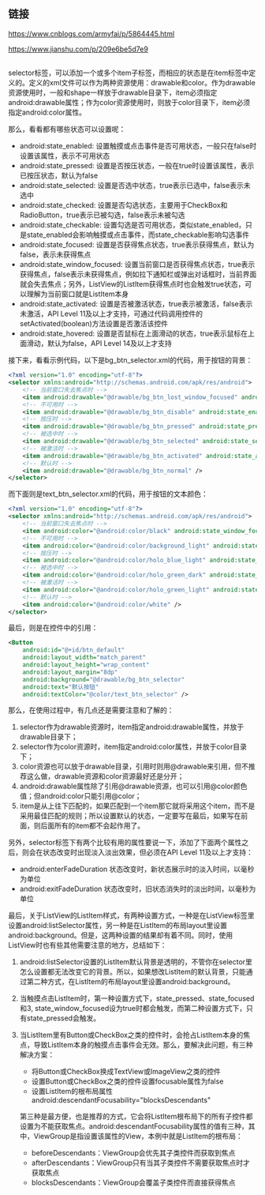 ## 链接

<https://www.cnblogs.com/armyfai/p/5864445.html>

<https://www.jianshu.com/p/209e6be5d7e9>

##

selector标签，可以添加一个或多个item子标签，而相应的状态是在item标签中定义的。定义的xml文件可以作为两种资源使用：drawable和color。作为drawable资源使用时，一般和shape一样放于drawable目录下，item必须指定android:drawable属性；作为color资源使用时，则放于color目录下，item必须指定android:color属性。

那么，看看都有哪些状态可以设置呢：

* android:state_enabled: 设置触摸或点击事件是否可用状态，一般只在false时设置该属性，表示不可用状态
* android:state_pressed: 设置是否按压状态，一般在true时设置该属性，表示已按压状态，默认为false
* android:state_selected: 设置是否选中状态，true表示已选中，false表示未选中
* android:state_checked: 设置是否勾选状态，主要用于CheckBox和RadioButton，true表示已被勾选，false表示未被勾选
* android:state_checkable: 设置勾选是否可用状态，类似state_enabled，只是state_enabled会影响触摸或点击事件，而state_checkable影响勾选事件
* android:state_focused: 设置是否获得焦点状态，true表示获得焦点，默认为false，表示未获得焦点
* android:state_window_focused: 设置当前窗口是否获得焦点状态，true表示获得焦点，false表示未获得焦点，例如拉下通知栏或弹出对话框时，当前界面就会失去焦点；另外，ListView的ListItem获得焦点时也会触发true状态，可以理解为当前窗口就是ListItem本身
* android:state_activated: 设置是否被激活状态，true表示被激活，false表示未激活，API Level 11及以上才支持，可通过代码调用控件的setActivated(boolean)方法设置是否激活该控件
* android:state_hovered: 设置是否鼠标在上面滑动的状态，true表示鼠标在上面滑动，默认为false，API Level 14及以上才支持

接下来，看看示例代码，以下是bg_btn_selector.xml的代码，用于按钮的背景：

```xml
<?xml version="1.0" encoding="utf-8"?>
<selector xmlns:android="http://schemas.android.com/apk/res/android">
    <!-- 当前窗口失去焦点时 -->
    <item android:drawable="@drawable/bg_btn_lost_window_focused" android:state_window_focused="false" />
    <!-- 不可用时 -->
    <item android:drawable="@drawable/bg_btn_disable" android:state_enabled="false" />
    <!-- 按压时 -->
    <item android:drawable="@drawable/bg_btn_pressed" android:state_pressed="true" />
    <!-- 被选中时 -->
    <item android:drawable="@drawable/bg_btn_selected" android:state_selected="true" />
    <!-- 被激活时 -->
    <item android:drawable="@drawable/bg_btn_activated" android:state_activated="true" />
    <!-- 默认时 -->
    <item android:drawable="@drawable/bg_btn_normal" />
</selector>
```

而下面则是text_btn_selector.xml的代码，用于按钮的文本颜色：

```xml
<?xml version="1.0" encoding="utf-8"?>
<selector xmlns:android="http://schemas.android.com/apk/res/android">
    <!-- 当前窗口失去焦点时 -->
    <item android:color="@android:color/black" android:state_window_focused="false" />
    <!-- 不可用时 -->
    <item android:color="@android:color/background_light" android:state_enabled="false" />
    <!-- 按压时 -->
    <item android:color="@android:color/holo_blue_light" android:state_pressed="true" />
    <!-- 被选中时 -->
    <item android:color="@android:color/holo_green_dark" android:state_selected="true" />
    <!-- 被激活时 -->
    <item android:color="@android:color/holo_green_light" android:state_activated="true" />
    <!-- 默认时 -->
    <item android:color="@android:color/white" />
</selector>
```

最后，则是在控件中的引用：

```xml
<Button 
    android:id="@+id/btn_default"
    android:layout_width="match_parent"
    android:layout_height="wrap_content"
    android:layout_margin="8dp"
    android:background="@drawable/bg_btn_selector"
    android:text="默认按钮"
    android:textColor="@color/text_btn_selector" />
```

那么，在使用过程中，有几点还是需要注意和了解的：

1. selector作为drawable资源时，item指定android:drawable属性，并放于drawable目录下；
2. selector作为color资源时，item指定android:color属性，并放于color目录下；
3. color资源也可以放于drawable目录，引用时则用@drawable来引用，但不推荐这么做，drawable资源和color资源最好还是分开；
4. android:drawable属性除了引用@drawable资源，也可以引用@color颜色值；但android:color只能引用@color；
5. item是从上往下匹配的，如果匹配到一个item那它就将采用这个item，而不是采用最佳匹配的规则；所以设置默认的状态，一定要写在最后，如果写在前面，则后面所有的item都不会起作用了。

另外，selector标签下有两个比较有用的属性要说一下，添加了下面两个属性之后，则会在状态改变时出现淡入淡出效果，但必须在API Level 11及以上才支持：

* android:enterFadeDuration 状态改变时，新状态展示时的淡入时间，以毫秒为单位
* android:exitFadeDuration 状态改变时，旧状态消失时的淡出时间，以毫秒为单位

最后，关于ListView的ListItem样式，有两种设置方式，一种是在ListView标签里设置android:listSelector属性，另一种是在ListItem的布局layout里设置android:background。但是，这两种设置的结果却有着不同。同时，使用ListView时也有些其他需要注意的地方，总结如下：

1. android:listSelector设置的ListItem默认背景是透明的，不管你在selector里怎么设置都无法改变它的背景。所以，如果想改ListItem的默认背景，只能通过第二种方式，在ListItem的布局layout里设置android:background。
2. 当触摸点击ListItem时，第一种设置方式下，state_pressed、state_focused和3, state_window_focused设为true时都会触发，而第二种设置方式下，只有state_pressed会触发。
3. 当ListItem里有Button或CheckBox之类的控件时，会抢占ListItem本身的焦点，导致ListItem本身的触摸点击事件会无效。那么，要解决此问题，有三种解决方案：
    * 将Button或CheckBox换成TextView或ImageView之类的控件
    * 设置Button或CheckBox之类的控件设置focusable属性为false
    * 设置ListItem的根布局属性android:descendantFocusability="blocksDescendants"

    第三种是最方便，也是推荐的方式，它会将ListItem根布局下的所有子控件都设置为不能获取焦点。android:descendantFocusability属性的值有三种，其中，ViewGroup是指设置该属性的View，本例中就是ListItem的根布局：
    * beforeDescendants：ViewGroup会优先其子类控件而获取到焦点
    * afterDescendants：ViewGroup只有当其子类控件不需要获取焦点时才获取焦点
    * blocksDescendants：ViewGroup会覆盖子类控件而直接获得焦点